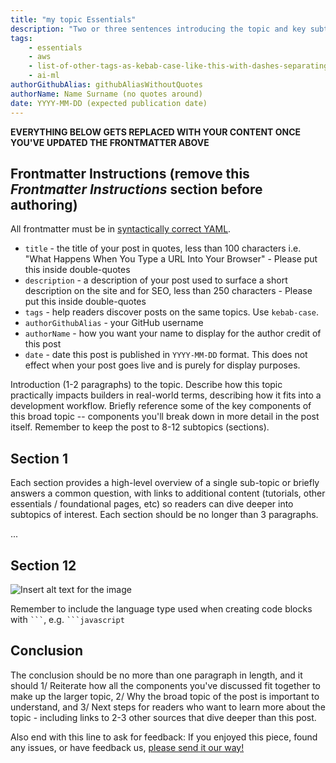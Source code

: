 ```yaml
---
title: "my topic Essentials"
description: "Two or three sentences introducing the topic and key subtopics (for example, Devops might reference logging, monitoring, and observability)"
tags:
    - essentials
    - aws
    - list-of-other-tags-as-kebab-case-like-this-with-dashes-separating-and-all-lower-case-like-below
    - ai-ml
authorGithubAlias: githubAliasWithoutQuotes
authorName: Name Surname (no quotes around)
date: YYYY-MM-DD (expected publication date)
---
```


<!-- Throughout this template there will be comments like these, please remove them before committing the first version of the content piece. -->
<!-- NB: READ THE COMMENT ABOVE, AND DELETE THIS AND OTHER COMMENTS!!! -->

**EVERYTHING BELOW GETS REPLACED WITH YOUR CONTENT ONCE YOU'VE UPDATED THE FRONTMATTER ABOVE**

## Frontmatter Instructions (remove this _Frontmatter Instructions_ section before authoring)

All frontmatter must be in [syntactically correct YAML](https://learnxinyminutes.com/docs/yaml/).

- `title` - the title of your post in quotes, less than 100 characters i.e. "What Happens When You Type a URL Into Your Browser" - Please put this inside double-quotes
- `description` - a description of your post used to surface a short description on the site and for SEO, less than 250 characters - Please put this inside double-quotes
- `tags` - help readers discover posts on the same topics. Use `kebab-case`.
- `authorGithubAlias` - your GitHub username
- `authorName` - how you want your name to display for the author credit of this post
- `date` - date this post is published in `YYYY-MM-DD` format. This does not effect when your post goes live and is purely for display purposes.


Introduction (1-2 paragraphs) to the topic. Describe how this topic practically impacts builders in real-world terms, describing how it fits into a development workflow. Briefly reference some of the key components of this broad topic -- components you'll break down in more detail in the post itself. Remember to keep the post to 8-12 subtopics (sections).

## Section 1

Each section provides a high-level overview of a single sub-topic or briefly answers a common question, with links to additional content (tutorials, other essentials / foundational pages, etc) so readers can dive deeper into subtopics of interest. Each section should be no longer than 3 paragraphs.

...

## Section 12


<!-- Sample Image link - Be sure that alt text thoroughly describes the pertinent details of the image --> 
![Insert alt text for the image](images/where-this-image-is-stored.png)

<!-- Code Blocks -->
Remember to include the language type used when creating code blocks with ` ``` `, e.g. ` ```javascript `

## Conclusion

The conclusion should be no more than one paragraph in length, and it should 1/ Reiterate how all the components you've discussed fit together to make up the larger topic, 2/ Why the broad topic of the post is important to understand, and 3/ Next steps for readers who want to learn more about the topic - including links to 2-3 other sources that dive deeper than this post.

Also end with this line to ask for feedback:
If you enjoyed this piece, found any issues, or have feedback us, <a href="https://pulse.buildon.aws/survey/DEM0H5VW" target="_blank">please send it our way!</a>